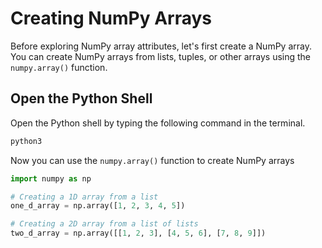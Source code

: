 # Creating NumPy Arrays

Before exploring NumPy array attributes, let's first create a NumPy array. You can create NumPy arrays from lists, tuples, or other arrays using the `numpy.array()` function.

## Open the Python Shell

Open the Python shell by typing the following command in the terminal.

```bash
python3
```

Now you can use the `numpy.array()` function to create NumPy arrays

```python
import numpy as np

# Creating a 1D array from a list
one_d_array = np.array([1, 2, 3, 4, 5])

# Creating a 2D array from a list of lists
two_d_array = np.array([[1, 2, 3], [4, 5, 6], [7, 8, 9]])
```
